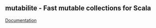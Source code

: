 ## mutabilite - Fast mutable collections for Scala

[Documentation](https://adamwy.github.io/mutabilite/)
